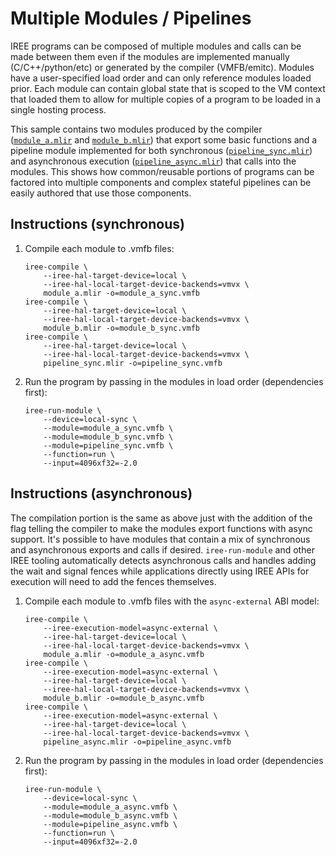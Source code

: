 # Multiple Modules / Pipelines

IREE programs can be composed of multiple modules and calls can be made between
them even if the modules are implemented manually (C/C++/python/etc) or
generated by the compiler (VMFB/emitc). Modules have a user-specified load
order and can only reference modules loaded prior. Each module can contain
global state that is scoped to the VM context that loaded them to allow for
multiple copies of a program to be loaded in a single hosting process.

This sample contains two modules produced by the compiler
([`module_a.mlir`](./module_a.mlir) and [`module_b.mlir`](./module_b.mlir)) that
export some basic functions and a pipeline module implemented for both
synchronous ([`pipeline_sync.mlir`](./pipeline_sync.mlir)) and asynchronous
execution ([`pipeline_async.mlir`](./pipeline_async.mlir)) that calls into the
modules. This shows how common/reusable portions of programs can be factored
into multiple components and complex stateful pipelines can be easily authored
that use those components.

## Instructions (synchronous)

1. Compile each module to .vmfb files:

    ```
    iree-compile \
        --iree-hal-target-device=local \
        --iree-hal-local-target-device-backends=vmvx \
        module_a.mlir -o=module_a_sync.vmfb
    iree-compile \
        --iree-hal-target-device=local \
        --iree-hal-local-target-device-backends=vmvx \
        module_b.mlir -o=module_b_sync.vmfb
    iree-compile \
        --iree-hal-target-device=local \
        --iree-hal-local-target-device-backends=vmvx \
        pipeline_sync.mlir -o=pipeline_sync.vmfb
    ```

2. Run the program by passing in the modules in load order (dependencies first):

    ```
    iree-run-module \
        --device=local-sync \
        --module=module_a_sync.vmfb \
        --module=module_b_sync.vmfb \
        --module=pipeline_sync.vmfb \
        --function=run \
        --input=4096xf32=-2.0
    ```

## Instructions (asynchronous)

The compilation portion is the same as above just with the addition of the flag
telling the compiler to make the modules export functions with async support.
It's possible to have modules that contain a mix of synchronous and asynchronous
exports and calls if desired. `iree-run-module` and other IREE tooling
automatically detects asynchronous calls and handles adding the wait and signal
fences while applications directly using IREE APIs for execution will need to
add the fences themselves.

1. Compile each module to .vmfb files with the `async-external` ABI model:

    ```
    iree-compile \
        --iree-execution-model=async-external \
        --iree-hal-target-device=local \
        --iree-hal-local-target-device-backends=vmvx \
        module_a.mlir -o=module_a_async.vmfb
    iree-compile \
        --iree-execution-model=async-external \
        --iree-hal-target-device=local \
        --iree-hal-local-target-device-backends=vmvx \
        module_b.mlir -o=module_b_async.vmfb
    iree-compile \
        --iree-execution-model=async-external \
        --iree-hal-target-device=local \
        --iree-hal-local-target-device-backends=vmvx \
        pipeline_async.mlir -o=pipeline_async.vmfb
    ```

2. Run the program by passing in the modules in load order (dependencies first):

    ```
    iree-run-module \
        --device=local-sync \
        --module=module_a_async.vmfb \
        --module=module_b_async.vmfb \
        --module=pipeline_async.vmfb \
        --function=run \
        --input=4096xf32=-2.0
    ```

